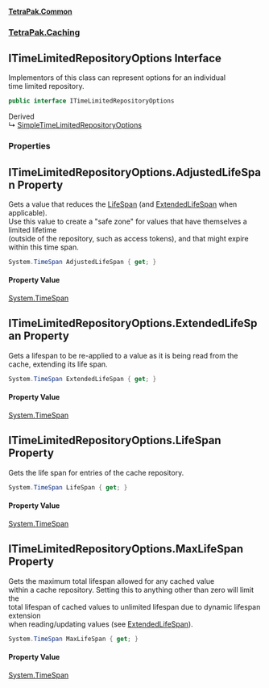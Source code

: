 #### [TetraPak.Common](index.md 'index')
### [TetraPak.Caching](TetraPak_Caching.md 'TetraPak.Caching')
## ITimeLimitedRepositoryOptions Interface
Implementors of this class can represent options for an individual  
time limited repository.    
```csharp
public interface ITimeLimitedRepositoryOptions
```

Derived  
&#8627; [SimpleTimeLimitedRepositoryOptions](TetraPak_Caching_SimpleTimeLimitedRepositoryOptions.md 'TetraPak.Caching.SimpleTimeLimitedRepositoryOptions')  
### Properties
<a name='TetraPak_Caching_ITimeLimitedRepositoryOptions_AdjustedLifeSpan'></a>
## ITimeLimitedRepositoryOptions.AdjustedLifeSpan Property
Gets a value that reduces the [LifeSpan](TetraPak_Caching_ITimeLimitedRepositoryOptions.md#TetraPak_Caching_ITimeLimitedRepositoryOptions_LifeSpan 'TetraPak.Caching.ITimeLimitedRepositoryOptions.LifeSpan') (and [ExtendedLifeSpan](TetraPak_Caching_ITimeLimitedRepositoryOptions.md#TetraPak_Caching_ITimeLimitedRepositoryOptions_ExtendedLifeSpan 'TetraPak.Caching.ITimeLimitedRepositoryOptions.ExtendedLifeSpan') when applicable).  
Use this value to create a "safe zone" for values that have themselves a limited lifetime  
(outside of the repository, such as access tokens), and that might expire within this time span.   
```csharp
System.TimeSpan AdjustedLifeSpan { get; }
```
#### Property Value
[System.TimeSpan](https://docs.microsoft.com/en-us/dotnet/api/System.TimeSpan 'System.TimeSpan')
  
<a name='TetraPak_Caching_ITimeLimitedRepositoryOptions_ExtendedLifeSpan'></a>
## ITimeLimitedRepositoryOptions.ExtendedLifeSpan Property
Gets a lifespan to be re-applied to a value as it is being read from the cache, extending its life span.  
```csharp
System.TimeSpan ExtendedLifeSpan { get; }
```
#### Property Value
[System.TimeSpan](https://docs.microsoft.com/en-us/dotnet/api/System.TimeSpan 'System.TimeSpan')
  
<a name='TetraPak_Caching_ITimeLimitedRepositoryOptions_LifeSpan'></a>
## ITimeLimitedRepositoryOptions.LifeSpan Property
Gets the life span for entries of the cache repository.  
```csharp
System.TimeSpan LifeSpan { get; }
```
#### Property Value
[System.TimeSpan](https://docs.microsoft.com/en-us/dotnet/api/System.TimeSpan 'System.TimeSpan')
  
<a name='TetraPak_Caching_ITimeLimitedRepositoryOptions_MaxLifeSpan'></a>
## ITimeLimitedRepositoryOptions.MaxLifeSpan Property
Gets the maximum total lifespan allowed for any cached value  
within a cache repository. Setting this to anything other than zero will limit the  
total lifespan of cached values to unlimited lifespan due to dynamic lifespan extension  
when reading/updating values (see [ExtendedLifeSpan](TetraPak_Caching_ITimeLimitedRepositoryOptions.md#TetraPak_Caching_ITimeLimitedRepositoryOptions_ExtendedLifeSpan 'TetraPak.Caching.ITimeLimitedRepositoryOptions.ExtendedLifeSpan')).  
```csharp
System.TimeSpan MaxLifeSpan { get; }
```
#### Property Value
[System.TimeSpan](https://docs.microsoft.com/en-us/dotnet/api/System.TimeSpan 'System.TimeSpan')
  
